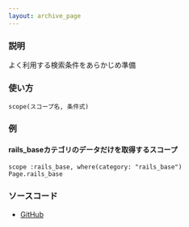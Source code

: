 ```yaml
---
layout: archive_page
---
```

### 説明
よく利用する検索条件をあらかじめ準備

### 使い方
    scope(スコープ名, 条件式)

### 例
#### rails_baseカテゴリのデータだけを取得するスコープ
    scope :rails_base, where(category: "rails_base")
    Page.rails_base

### ソースコード
* [GitHub](https://github.com/rails/rails/blob/ac30e389ecfa0e26e3d44c1eda8488ddf63b3ecc/actionpack/lib/action_dispatch/routing/mapper.rb#L833)
